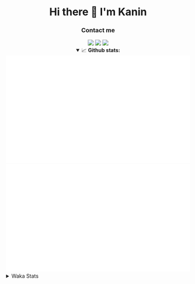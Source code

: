 <div align="center">
 <h1>Hi there 👋 I'm Kanin</h1>
 <h3>Contact me</h3>
 <a href="mailto:im@kanin.dev"><img src="https://img.shields.io/badge/gmail-%23D14836.svg?&style=for-the-badge&logo=gmail&logoColor=white"/></a>
 <a href="https://twitter.com/KaninDev"><img src="https://img.shields.io/badge/twitter-%231DA1F2.svg?&style=for-the-badge&logo=twitter&logoColor=white"/></a>
 <a href="https://www.linkedin.com/in/KaninDev"><img src="https://img.shields.io/badge/linkedin-%230077B5.svg?&style=for-the-badge&logo=linkedin&logoColor=white"/></a>
<details open>
  <summary>📈 <b>Github stats:</b></summary>
  <img src="https://github.com/Kanin/Kanin/blob/master/scripts/GitHubStats/generated/overview.svg"/>
  <img src="https://github.com/Kanin/Kanin/blob/master/scripts/GitHubStats/generated/languages.svg"/>
</details>
</div>

<details>
 <summary>Waka Stats</summary>

<!--START_SECTION:waka-->
![Code Time](http://img.shields.io/badge/Code%20Time-1%2C906%20hrs%209%20mins-blue)

![Profile Views](http://img.shields.io/badge/Profile%20Views-11-blue)

![Lines of code](https://img.shields.io/badge/From%20Hello%20World%20I%27ve%20Written-243%20Thousand%20lines%20of%20code-blue)

**🐱 My GitHub Data** 

> 🏆 51 Contributions in the Year 2023
 > 
> 📦 98.0 kB Used in GitHub's Storage 
 > 
> 🚫 Not Opted to Hire
 > 
> 📜 18 Public Repositories 
 > 
> 🔑 10 Private Repositories  
 > 
**I'm a Night 🦉** 

```text
🌞 Morning      177 commits       █████░░░░░░░░░░░░░░░░░░░░   20.34 % 
🌆 Daytime      123 commits       ███░░░░░░░░░░░░░░░░░░░░░░   14.14 % 
🌃 Evening      271 commits       ███████░░░░░░░░░░░░░░░░░░   31.15 % 
🌙 Night        299 commits       ████████░░░░░░░░░░░░░░░░░   34.37 % 

```
📅 **I'm Most Productive on Sunday** 

```text
Monday          92 commits       ██░░░░░░░░░░░░░░░░░░░░░░░   10.57 % 
Tuesday         65 commits       █░░░░░░░░░░░░░░░░░░░░░░░░   07.47 % 
Wednesday       96 commits       ██░░░░░░░░░░░░░░░░░░░░░░░   11.03 % 
Thursday       145 commits       ████░░░░░░░░░░░░░░░░░░░░░   16.67 % 
Friday         115 commits       ███░░░░░░░░░░░░░░░░░░░░░░   13.22 % 
Saturday       137 commits       ████░░░░░░░░░░░░░░░░░░░░░   15.75 % 
Sunday         220 commits       ██████░░░░░░░░░░░░░░░░░░░   25.29 % 

```


📊 **This Week I Spent My Time On** 

```text
⌚︎ Time Zone: America/New_York

💬 Programming Languages: 
No Activity Tracked This Week

🔥 Editors: 
No Activity Tracked This Week

🐱‍💻 Projects: 
No Activity Tracked This Week

💻 Operating System: 
No Activity Tracked This Week

```

**I Mostly Code in Python** 

```text
Python                   25 repos            ██████████████████░░░░░░░   73.53 % 
Java                     3 repos             ██░░░░░░░░░░░░░░░░░░░░░░░   08.82 % 
JavaScript               3 repos             ██░░░░░░░░░░░░░░░░░░░░░░░   08.82 % 
Kotlin                   2 repos             █░░░░░░░░░░░░░░░░░░░░░░░░   05.88 % 
HTML                     1 repo              ░░░░░░░░░░░░░░░░░░░░░░░░░   02.94 % 

```


**Timeline**

![Chart not found](https://raw.githubusercontent.com/Kanin/Kanin/master/charts/bar_graph.png) 


 Last Updated on 21/02/2023 21:33:54 UTC
<!--END_SECTION:waka-->
</details>
